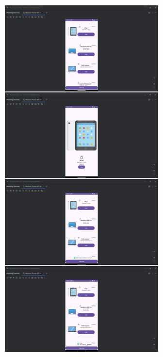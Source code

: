 <img src="screenshots/main_screen.png" > <br/>
<img src="screenshots/detail_screen.png" > <br/>
<img src="screenshots/add_product.png" > <br/>
<img src="screenshots/view_cart.png" > <br/>
